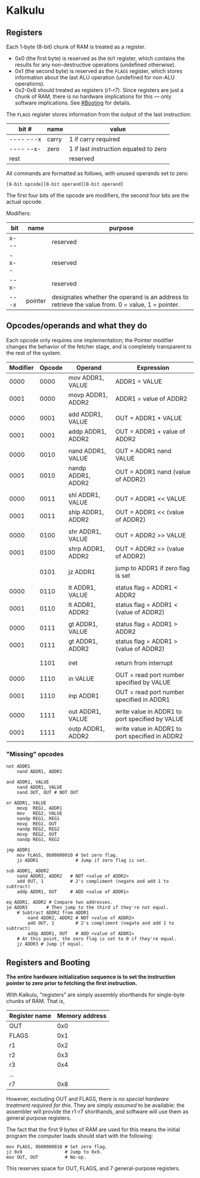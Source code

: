 # Kalkulu

## Registers

Each 1-byte (8-bit) chunk of RAM is treated as a register.

* 0x0 (the first byte) is reserved as the `OUT` register, which contains the results for any non-destructive operations (undefined otherwise).
* 0x1 (the second byte) is reserved as the `FLAGS` register, which stores information about the last ALU operation (undefined for non-ALU operations).
* 0x2-0x8 should treated as registers (r1-r7). Since registers are just a chunk of RAM, there is no hardware implications for this &mdash; only software implications. See [#Booting](#Booting) for details.

The `FLAGS` register stores information from the output of the last instruction:

| bit #      | name   | value                                  |
|------------|--------|----------------------------------------|
| ---- ---x  | carry  | 1 if carry required                    |
| ---- --x-  | zero   | 1 if last instruction equated to zero  |
| rest       |        | reserved                               |


All commands are formatted as follows, with unused operands set to zero:

    [8-bit opcode][8-bit operand][8-bit operand]

The first four bits of the opcode are modifiers, the second four bits are the actual opcode.

Modifiers:

| bit   | name    | purpose   |
|-------|---------|-----------|
| x---  |         | reserved  |
| -x--  |         | reserved  |
| --x-  |         | reserved  |
| ---x  | pointer | designates whether the operand is an address to retrieve the value from. 0 = value, 1 = pointer. |

## Opcodes/operands and what they do

Each opcode only requires one implementation; the Pointer modifier changes the behavior of the fetcher stage, and is completely transparent to the rest of the system.

| Modifier | Opcode | Operand              | Expression                                       |
|----------|--------|----------------------|--------------------------------------------------|
| 0000     | 0000   | mov   ADDR1, VALUE   | ADDR1 = VALUE                                    |
| 0001     | 0000   | movp  ADDR1, ADDR2   | ADDR1 = value of ADDR2                           |
|          |        |                      |                                                  |
| 0000     | 0001   | add   ADDR1, VALUE   | OUT = ADDR1 + VALUE                              |
| 0001     | 0001   | addp  ADDR1, ADDR2   | OUT = ADDR1 + value of ADDR2                     |
|          |        |                      |                                                  |
| 0000     | 0010   | nand  ADDR1, VALUE   | OUT = ADDR1 nand VALUE                           |
| 0001     | 0010   | nandp ADDR1, ADDR2   | OUT = ADDR1 nand (value of ADDR2)                |
|          |        |                      |                                                  |
| 0000     | 0011   | shl   ADDR1, VALUE   | OUT = ADDR1 << VALUE                             |
| 0001     | 0011   | shlp  ADDR1, ADDR2   | OUT = ADDR1 << (value of ADDR2)                  |
|          |        |                      |                                                  |
| 0000     | 0100   | shr   ADDR1, VALUE   | OUT = ADDR2 >> VALUE                             |
| 0001     | 0100   | shrp  ADDR1, ADDR2   | OUT = ADDR2 >> (value of ADDR2)                  |
|          |        |                      |                                                  |
|          | 0101   | jz    ADDR1          | jump to ADDR1 if zero flag is set                |
|          |        |                      |                                                  |
| 0000     | 0110   | lt    ADDR1, VALUE   | status flag = ADDR1 < ADDR2                      |
| 0001     | 0110   | lt    ADDR1, ADDR2   | status flag = ADDR1 < (value of ADDR2)           |
|          |        |                      |                                                  |
| 0000     | 0111   | gt    ADDR1, VALUE   | status flag = ADDR1 > ADDR2                      |
| 0001     | 0111   | gt    ADDR1, ADDR2   | status flag = ADDR1 > (value of ADDR2)           |
|          |        |                      |                                                  |
|          |        |                      |                                                  |
|          | 1101   | iret                 | return from interrupt                            |
|          |        |                      |                                                  |
| 0000     | 1110   | in     VALUE         | OUT = read port number specified by VALUE        |
| 0001     | 1110   | inp    ADDR1         | OUT = read port number specified in ADDR1        |
|          |        |                      |                                                  |
| 0000     | 1111   | out    ADDR1, VALUE  | write value in ADDR1 to port specified by VALUE  |
| 0001     | 1111   | outp   ADDR1, ADDR2  | write value in ADDR1 to port specified in ADDR2  |

### "Missing" opcodes

    not ADDR1
        nand ADDR1, ADDR1

    and ADDR1, VALUE
        nand ADDR1, VALUE
        nand OUT, OUT # NOT OUT

    or ADDR1, VALUE
        movp  REG1, ADDR1
        mov   REG2, VALUE
        nandp REG1, REG1
        movp  REG1, OUT
        nandp REG2, REG2
        movp  REG2, OUT
        nandp REG1, REG2

    jmp ADDR1
        mov FLAGS, 0b00000010 # Set zero flag.
        jz ADDR1              # Jump if zero flag is set.

    sub ADDR1, ADDR2
        nand ADDR2, ADDR2   # NOT <value of ADDR2>
        add OUT, 1          # 2's compliment (negate and add 1 to subtract)
        addp ADDR1, OUT     # ADD <value of ADDR1>

    eq ADDR1, ADDR2 # Compare two addresses.
    je ADDR3       # Then jump to the third if they're not equal.
        # Subtract ADDR2 from ADDR1
            nand ADDR2, ADDR2 # NOT <value of ADDR2>
            add OUT, 1        # 2's compliment (negate and add 1 to subtract)
            addp ADDR1, OUT   # ADD <value of ADDR1>
        # At this point, the zero flag is set to 0 if they're equal.
        jz ADDR3 # Jump if equal.

## Registers and Booting

**The entire hardware initialization sequence is to set the instruction pointer to zero prior to fetching the first instruction.**

With Kalkulu, "registers" are simply assembly shorthands for single-byte chunks of RAM. That is,

| Register name | Memory address |
|---------------|----------------|
| OUT           | 0x0            |
| FLAGS         | 0x1            |
| r1            | 0x2            |
| r2            | 0x3            |
| r3            | 0x4            |
| ...           |                |
| r7            | 0x8            |

However, excluding OUT and FLAGS, there is _no special hardware treatment required for this_. They are simply _assumed_ to be available: the assembler will provide the r1-r7 shorthands, and software will use them as general purpose registers.

The fact that the first 9 bytes of RAM are used for this means the initial program the computer loads should start with the following:

```
mov FLAGS, 0b00000010 # Set zero flag.
jz 0x9                # Jump to 0x9.
mov OUT, OUT          # No-op.
```

This reserves space for OUT, FLAGS, and 7 general-purpose registers.
